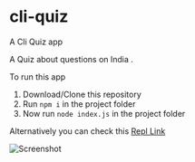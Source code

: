 # cli-quiz
A Cli Quiz app

A Quiz about questions on India .

To run this app
1. Download/Clone this repository
2. Run `npm i` in the project folder 
3. Now run `node index.js` in the project folder

Alternatively you can check this [Repl Link](https://replit.com/@xitija/cli-quiz?embed=true)

![Screenshot](screenshot.PNG?raw=true)

